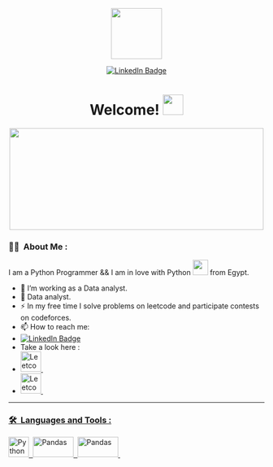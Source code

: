 

<p align="center"><img src="https://media.giphy.com/media/RbDKaczqWovIugyJmW/giphy.gif" width="100"/></p>
<p align="center">
<a href="https://www.linkedin.com/in/ahmed-m-elgammal/"><img src="https://img.shields.io/badge/LinkedIn-blue?style=for-the-badge&logo=linkedin&logoColor=white" alt="LinkedIn Badge"></a>

<h1 align="center">Welcome!  <img src="https://media.giphy.com/media/hvRJCLFzcasrR4ia7z/giphy.gif" width="40"></h1>

<p align="center"><img src="https://media.giphy.com/media/Dh5q0sShxgp13DwrvG/giphy.gif" width="500" height="200"  /></p>

### :man_technologist: &nbsp;About Me :

I am a Python Programmer && I am in love with Python <img src="https://media.giphy.com/media/WUlplcMpOCEmTGBtBW/giphy.gif" width="30"> from Egypt.

- 🔭 I’m working as a Data analyst.
- 🌱 Data analyst.
- ⚡ In my free time I solve problems on leetcode and participate contests on codeforces.
- 📫 How to reach me: &nbsp; 
- <a href="https://www.linkedin.com/in/ahmed-m-elgammal/"><img src="https://img.shields.io/badge/LinkedIn-blue?style=for-the-badge&logo=linkedin&logoColor=white" alt="LinkedIn Badge"></a>
- Take a look here :
- <a href="https://leetcode.com/Ahmed_ELGammal/"><img
src="https://upload.wikimedia.org/wikipedia/commons/thumb/6/6c/Leetcode.svg/660px-Leetcode.svg.png?20211206061116" title="Leetcode" alt="Leetcode" width="40" height="40"/>&nbsp;
- <a href="https://www.hackerrank.com/ahmed_m_elgammal"><img
src="https://upload.wikimedia.org/wikipedia/commons/thumb/4/40/HackerRank_Icon-1000px.png/900px-HackerRank_Icon-1000px.png?20200508182226" title="Leetcode" alt="Leetcode" width="40" height="40"/>&nbsp;


---

### 🛠 &nbsp;Languages and Tools :

<img
src="https://upload.wikimedia.org/wikipedia/commons/thumb/c/c3/Python-logo-notext.svg/172px-Python-logo-notext.svg.png?20220821155029" title="Python" alt="Python" width="40" height="40"/>&nbsp;
<img
src="https://upload.wikimedia.org/wikipedia/commons/thumb/e/ed/Pandas_logo.svg/768px-Pandas_logo.svg.png?20200209204934" title="Pandas" alt="Pandas" width="80" height="40"/>&nbsp;
<img
src="https://upload.wikimedia.org/wikipedia/commons/thumb/1/1a/NumPy_logo.svg/1163px-NumPy_logo.svg.png?20180829224903" title="Pandas" alt="Pandas" width="80" height="40"/>&nbsp;

